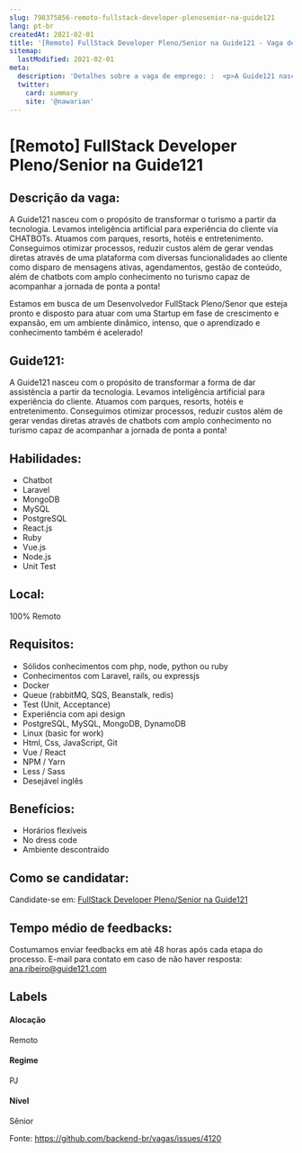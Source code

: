 ```yaml
---
slug: 798375856-remoto-fullstack-developer-plenosenior-na-guide121
lang: pt-br
createdAt: 2021-02-01
title: '[Remoto] FullStack Developer Pleno/Senior na Guide121 - Vaga de Emprego'
sitemap:
  lastModified: 2021-02-01
meta:
  description: 'Detalhes sobre a vaga de emprego: :  <p>A Guide121 nasceu com o propósito de transformar o turismo a partir da tecnologia. Levamos inteligência artificial para experiência do cliente via CHATBOTs. Atuamos com parques, resorts, hotéis e entretenimento. Conseguimos otimizar processos, reduzir custos além de gerar vendas diretas através de uma plataforma com diversas funcionalidades ao cliente como disparo de mensagens ativas, agendamentos, gestão de conteúdo, além de chatbots com amplo conhecimento no turismo capaz de acompanhar a jornada de ponta a ponta!</p> <p>Estamos em busca de um Desenvolvedor FullStack Pleno/Senor que esteja pronto e disposto para atuar com uma Startup em fase de crescimento e expansão, em um ambiente dinâmico, intenso, que o aprendizado e conhecimento também é acelerado!&nbsp;</p>'
  twitter:
    card: summary
    site: '@nawarian'
---
```


# [Remoto] FullStack Developer Pleno/Senior na Guide121

## Descrição da vaga: 
 <p>A Guide121 nasceu com o propósito de transformar o turismo a partir da tecnologia. Levamos inteligência artificial para experiência do cliente via CHATBOTs. Atuamos com parques, resorts, hotéis e entretenimento. Conseguimos otimizar processos, reduzir custos além de gerar vendas diretas através de uma plataforma com diversas funcionalidades ao cliente como disparo de mensagens ativas, agendamentos, gestão de conteúdo, além de chatbots com amplo conhecimento no turismo capaz de acompanhar a jornada de ponta a ponta!</p>
<p>Estamos em busca de um Desenvolvedor FullStack Pleno/Senor que esteja pronto e disposto para atuar com uma Startup em fase de crescimento e expansão, em um ambiente dinâmico, intenso, que o aprendizado e conhecimento também é acelerado!&nbsp;</p>

## Guide121: 
 <p>A Guide121 nasceu com o propósito de transformar a forma de dar assistência a partir da tecnologia. Levamos inteligência artificial para experiência do cliente. Atuamos com parques, resorts, hotéis e entretenimento. Conseguimos otimizar processos, reduzir custos além de gerar vendas diretas através de chatbots com amplo conhecimento no turismo capaz de acompanhar a jornada de ponta a ponta!&nbsp;</p>
</p>

 ## Habilidades: 
 - Chatbot 
- Laravel 
- MongoDB 
- MySQL 
- PostgreSQL 
- React.js 
- Ruby 
- Vue.js 
- Node.js 
- Unit Test

## Local: 
 100% Remoto

## Requisitos: 
 - Sólidos conhecimentos com php, node, python ou ruby 
- Conhecimentos com Laravel, rails, ou expressjs 
- Docker 
- Queue (rabbitMQ, SQS, Beanstalk, redis) 
- Test (Unit, Acceptance) 
- Experiência com api design 
- PostgreSQL, MySQL, MongoDB, DynamoDB 
- Linux (basic for work) 
- Html, Css, JavaScript, Git 
- Vue / React 
- NPM / Yarn 
- Less / Sass 
- Desejável inglês

## Benefícios: 
 - Horários flexíveis 
- No dress code 
- Ambiente descontraído

## Como se candidatar:
Candidate-se em: [FullStack Developer Pleno/Senior na Guide121](https://coodesh.com/vagas/fullstack-developer-plenosenior-162126?origin=github&modal=open)

## Tempo médio de feedbacks:
 Costumamos enviar feedbacks em até 48 horas após cada etapa do processo. E-mail para contato em caso de não haver resposta: [ana.ribeiro@guide121.com](mailto:ana.ribeiro@guide121.com)

## Labels

#### Alocação
Remoto

#### Regime
PJ

#### Nível
Sênior

Fonte: https://github.com/backend-br/vagas/issues/4120